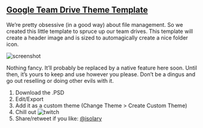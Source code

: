 ## [Google Team Drive Theme Template](https://github.com/isolary/iso-tools/tree/master/google-team-drive-template)

We’re pretty obsessive (in a good way) about file management. So we created this little template to spruce up our team drives. This template will create a header image and is sized to automagically create a nice folder icon. 

![screenshot](iso-tools/google-team-drive-template/isolary-team-drive-template.png)

Nothing fancy. It’ll probably be replaced by a native feature here soon. Until then, it’s yours to keep and use however you please. Don’t be a dingus and go out reselling or doing other evils with it.

1. Download the .PSD
2. Edit/Export
3. Add it as a custom theme (Change Theme > Create Custom Theme)
4. Chill out
![twitch](https://media.giphy.com/media/iTOSoEs4eFwqs/giphy.gif)
5. Share/retweet if you like: [@isolary](https://twitter.com/isolary)